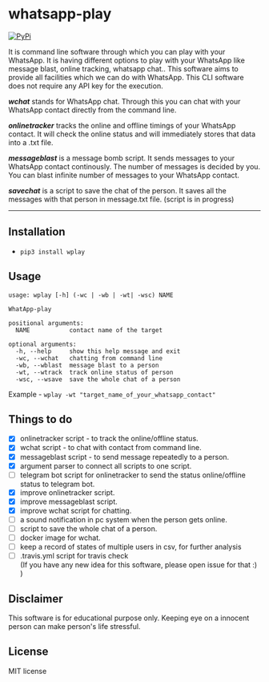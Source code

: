 # whatsapp-play

[![PyPi](https://img.shields.io/pypi/v/spotdl.svg)](https://pypi.org/project/wplay/)

It is command line software through which you can play with your WhatsApp. It is having different options to play with your WhatsApp like message blast, online tracking, whatsapp chat.. This software aims to provide all facilities which we can do with WhatsApp. This CLI software does not require any API key for the execution.

***wchat*** stands for WhatsApp chat. Through this you can chat with your WhatsApp contact directly from the command line.

***onlinetracker*** tracks the online and offline timings of your WhatsApp contact. It will check the online status and will immediately stores that data into a .txt file.

***messageblast*** is a message bomb script. It sends messages to your WhatsApp contact continously. The number of messages is decided by you. You can blast infinite number of messages to your WhatsApp contact.

***savechat*** is a script to save the chat of the person. It saves all the messages with that person in message.txt file. (script is in progress)

---

## Installation
- `pip3 install wplay`

## Usage
```
usage: wplay [-h] (-wc | -wb | -wt| -wsc) NAME

WhatApp-play

positional arguments:
  NAME           contact name of the target

optional arguments:
  -h, --help     show this help message and exit
  -wc, --wchat   chatting from command line
  -wb, --wblast  message blast to a person
  -wt, --wtrack  track online status of person
  -wsc, --wsave  save the whole chat of a person
```
Example - `wplay -wt "target_name_of_your_whatsapp_contact"`

## Things to do
- [x] onlinetracker script - to track the online/offline status.
- [x] wchat script - to chat with contact from command line.
- [x] messageblast script - to send message repeatedly to a person.
- [x] argument parser to connect all scripts to one script.
- [ ] telegram bot script for onlinetracker to send the status online/offline status to telegram bot. 
- [x] improve onlinetracker script.
- [x] improve messageblast script.
- [x] improve wchat script for chatting.
- [ ] a sound notification in pc system when the person gets online.
- [ ] script to save the whole chat of a person.
- [ ] docker image for wchat.
- [ ] keep a record of states of multiple users in csv, for further analysis
- [ ] .travis.yml script for travis check<br>
(If you have any new idea for this software, please open issue for that :) )

## Disclaimer
This software is for educational purpose only. Keeping eye on a innocent person can make person's life stressful.

## License
MIT license
